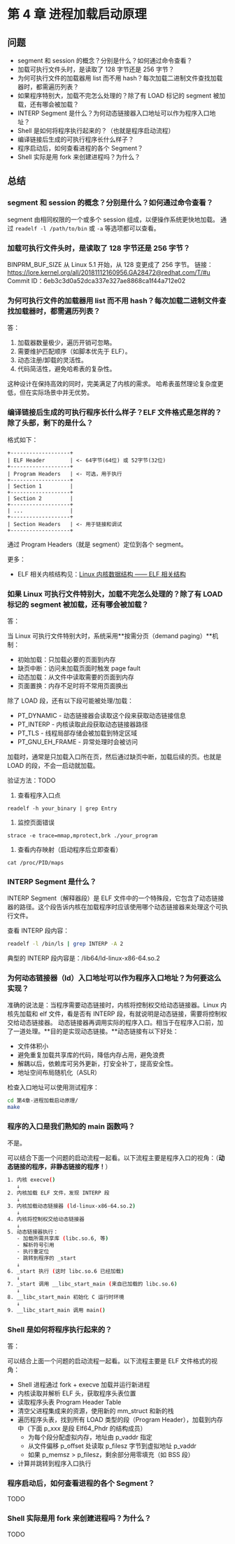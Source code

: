 # 第 4 章 进程加载启动原理

## 问题

- segment 和 session 的概念？分别是什么？如何通过命令查看？
- 加载可执行文件头时，是读取了 128 字节还是 256 字节？
- 为何可执行文件的加载器用 list 而不用 hash？每次加载二进制文件查找加载器时，都需遍历列表？
- 如果程序特别大，加载不完怎么处理的？除了有 LOAD 标记的 segment 被加载，还有哪会被加载？
- INTERP Segment 是什么？为何动态链接器入口地址可以作为程序入口地址？
- Shell 是如何将程序执行起来的？（也就是程序启动流程）
- 编译链接后生成的可执行程序长什么样子？
- 程序启动后，如何查看进程的各个 Segment？
- Shell 实际是用 fork 来创建进程吗？为什么？

## 总结

### segment 和 session 的概念？分别是什么？如何通过命令查看？

segment 由相同权限的一个或多个 session 组成，以便操作系统更快地加载。
通过 `readelf -l /path/to/bin` 或 `-a` 等选项都可以查看。

### 加载可执行文件头时，是读取了 128 字节还是 256 字节？

BINPRM_BUF_SIZE 从 Linux 5.1 开始，从 128 变更成了 256 字节。
链接：https://lore.kernel.org/all/20181112160956.GA28472@redhat.com/T/#u
Commit ID：6eb3c3d0a52dca337e327ae8868ca1f44a712e02

### 为何可执行文件的加载器用 list 而不用 hash？每次加载二进制文件查找加载器时，都需遍历列表？

答：

1. ​加载器数量极少​​，遍历开销可忽略。
1. 需要维护匹配顺序​​（如脚本优先于 ELF）。
1. 动态注册/卸载的灵活性​​。
1. 代码简洁性​​，避免哈希表的复杂性。

这种设计在保持高效的同时，完美满足了内核的需求。
哈希表虽然理论复杂度更低，但在实际场景中并无优势。

### 编译链接后生成的可执行程序长什么样子？ELF 文件格式是怎样的？除了头部，剩下的是什么？

格式如下：

```
+-------------------+
| ELF Header        | <- 64字节(64位) 或 52字节(32位)
+-------------------+
| Program Headers   | <- 可选，用于执行
+-------------------+
| Section 1         |
+-------------------+
| Section 2         |
+-------------------+
| ...               |
+-------------------+
| Section Headers   | <- 用于链接和调试
+-------------------+
```

通过 Program Headers（就是 segment）定位到各个 segment。

更多：

- ELF 相关内核结构见：[Linux 内核数据结构 —— ELF 相关结构](B.操作系统/Linux/Kernel/2.数据结构/elf.md)


### 如果 Linux 可执行文件特别大，加载不完怎么处理的？除了有 LOAD 标记的 segment 被加载，还有哪会被加载？

答：

当 Linux 可执行文件特别大时，系统采用**按需分页（demand paging）**机制：

- 初始加载：只加载必要的页面到内存
- 缺页中断：访问未加载页面时触发 page fault
- 动态加载：从文件中读取需要的页面到内存
- 页面置换：内存不足时将不常用页面换出

除了 LOAD 段，还有以下段可能被处理/加载：
- PT_DYNAMIC - 动态链接器会读取这个段来获取动态链接信息
- PT_INTERP - 内核读取此段获取动态链接器路径
- PT_TLS - 线程局部存储会被加载到特定区域
- PT_GNU_EH_FRAME - 异常处理时会被访问

加载时，通常是只加载入口所在页，然后通过缺页中断，加载后续的页。也就是 LOAD 的段，不会一启动就加载。

验证方法：TODO

1. 查看程序入口点

```
readelf -h your_binary | grep Entry
```

1. 监控页面错误

```
strace -e trace=mmap,mprotect,brk ./your_program
```

1. 查看内存映射（启动程序后立即查看）

```
cat /proc/PID/maps
```

### INTERP Segment 是什么？

INTERP Segment（解释器段）是 ELF 文件中的一个特殊段，它包含了动态链接器的路径。这个段告诉内核在加载程序时应该使用哪个动态链接器来处理这个可执行文件。

查看 INTERP 段内容：

```bash
readelf -l /bin/ls | grep INTERP -A 2
```

典型的 INTERP 段内容是：/lib64/ld-linux-x86-64.so.2

### 为何动态链接器（ld）入口地址可以作为程序入口地址？为何要这么实现？

准确的说法是：当程序需要动态链接时，内核将控制权交给动态链接器。Linux 内核先加载和 elf 文件，看是否有 INTERP 段，有就说明是动态链接，需要将控制权交给动态链接器。
动态链接器再调用实际的程序入口。相当于在程序入口前，加了一道处理。**目的是实现动态链接。**动态链接有以下好处：

- 文件体积小
- 避免重复加载共享库的代码，降低内存占用，避免浪费
- 解耦以后，依赖库可另外更新，打安全补丁，提高安全性。
- 地址空间布局随机化（ASLR）

检查入口地址可以使用测试程序：

```bash
cd 第4章-进程加载启动原理/
make
```

### 程序的入口是我们熟知的 main 函数吗？

不是。

可以结合下面一个问题的启动流程一起看。以下流程主要是程序入口的视角：（**动态链接的程序，非静态链接的程序！**）

```bash
1. 内核 execve()
   ↓
2. 内核加载 ELF 文件，发现 INTERP 段
   ↓
3. 内核加载动态链接器 (ld-linux-x86-64.so.2)
   ↓
4. 内核将控制权交给动态链接器
   ↓
5. 动态链接器执行：
   - 加载所需共享库 (libc.so.6, 等)
   - 解析符号引用
   - 执行重定位
   - 跳转到程序的 _start
   ↓
6. _start 执行 (这时 libc.so.6 已经加载)
   ↓
7. _start 调用 __libc_start_main (来自已加载的 libc.so.6)
   ↓
8. __libc_start_main 初始化 C 运行时环境
   ↓
9. __libc_start_main 调用 main()
```

### Shell 是如何将程序执行起来的？

答：

可以结合上面一个问题的启动流程一起看。以下流程主要是 ELF 文件格式的视角：

- Shell 进程通过 fork + execve 加载并运行新进程
- 内核读取并解析 ELF 头，获取程序头表位置
- 读取程序头表 Program Header Table
- 清空父进程集成来的资源，使用新的 mm_struct 和新的栈
- 遍历程序头表，找到所有 LOAD 类型的段（Program Header），加载到内存中（下面 p_xxx 是段 Elf64_Phdr 的结构成员）
  - 为每个段分配虚拟内存，地址由 p_vaddr 指定
  - 从文件偏移 p_offset 处读取 p_filesz 字节到虚拟地址 p_vaddr
  - 如果 p_memsz > p_filesz，剩余部分用零填充（如 BSS 段）
- 计算并跳转到程序入口执行

### 程序启动后，如何查看进程的各个 Segment？

TODO

### Shell 实际是用 fork 来创建进程吗？为什么？

TODO

